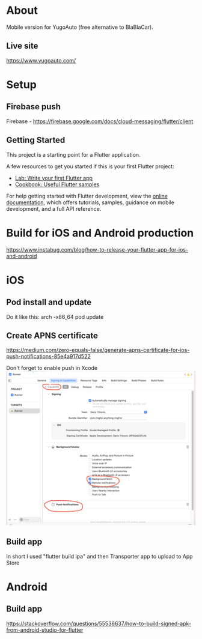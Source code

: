 # About

Mobile version for YugoAuto (free alternative to BlaBlaCar).

## Live site

https://www.yugoauto.com/

# Setup

## Firebase push

Firebase - https://firebase.google.com/docs/cloud-messaging/flutter/client

## Getting Started

This project is a starting point for a Flutter application.

A few resources to get you started if this is your first Flutter project:

- [Lab: Write your first Flutter app](https://docs.flutter.dev/get-started/codelab)
- [Cookbook: Useful Flutter samples](https://docs.flutter.dev/cookbook)

For help getting started with Flutter development, view the
[online documentation](https://docs.flutter.dev/), which offers tutorials, samples, guidance on
mobile development, and a full API reference.

# Build for iOS and Android production

https://www.instabug.com/blog/how-to-release-your-flutter-app-for-ios-and-android

# iOS

## Pod install and update

Do it like this:  arch -x86_64 pod update

## Create APNS certificate

https://medium.com/zero-equals-false/generate-apns-certificate-for-ios-push-notifications-85e4a917d522

Don't forget to enable push in Xcode
![](/docs/images/iospush.png)

## Build app

In short I used "flutter build ipa" and then Transporter app to upload to App Store

# Android

## Build app

https://stackoverflow.com/questions/55536637/how-to-build-signed-apk-from-android-studio-for-flutter